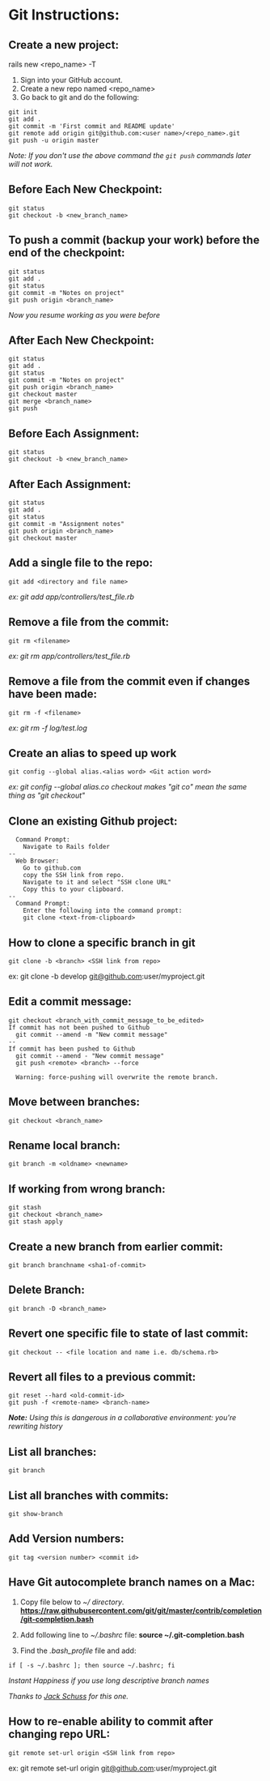 # Git Instructions:

## Create a new project:
  rails new <repo_name> -T

  1. Sign into your GitHub account.
  2. Create a new repo named <repo_name>
  3. Go back to git and do the following:

  ```
  git init
  git add .
  git commit -m 'First commit and README update'
  git remote add origin git@github.com:<user name>/<repo_name>.git
  git push -u origin master
  ```
  *Note: If you don't use the above command the `git push` commands later will not work.*

## Before Each New Checkpoint:
  ```
  git status
  git checkout -b <new_branch_name>
  ```

## To push a commit (backup your work) before the end of the checkpoint:
  ```
  git status
  git add .
  git status
  git commit -m "Notes on project"
  git push origin <branch_name>
  ```
  *Now you resume working as you were before*

## After Each New Checkpoint:
  ```
  git status
  git add .
  git status
  git commit -m "Notes on project"
  git push origin <branch_name>
  git checkout master
  git merge <branch_name>
  git push
  ```

## Before Each Assignment:
  ```
  git status
  git checkout -b <new_branch_name>
  ```

## After Each Assignment:
  ```
  git status
  git add .
  git status
  git commit -m "Assignment notes"
  git push origin <branch_name>
  git checkout master
  ```

## Add a single file to the repo:
  ```
  git add <directory and file name>
  ```
  _ex: git add app/controllers/test_file.rb_

## Remove a file from the commit:
  ```
  git rm <filename>
  ```
  _ex: git rm app/controllers/test_file.rb_

## Remove a file from the commit even if changes have been made:
  ```
  git rm -f <filename>
  ```
  _ex: git rm -f log/test.log_

## Create an alias to speed up work
  ```
  git config --global alias.<alias word> <Git action word>
  ```
  _ex: git config --global alias.co checkout_
  _makes "git co" mean the same thing as "git checkout"_

## Clone an existing Github project:
  ```
    Command Prompt:
      Navigate to Rails folder
  --
    Web Browser:
      Go to github.com
      copy the SSH link from repo.
      Navigate to it and select "SSH clone URL"
      Copy this to your clipboard.
  --
    Command Prompt:
      Enter the following into the command prompt:
      git clone <text-from-clipboard>
  ```

## How to clone a specific branch in git
  ```
  git clone -b <branch> <SSH link from repo>
  ```
  ex: git clone -b develop git@github.com:user/myproject.git

## Edit a commit message:
  ```
  git checkout <branch_with_commit_message_to_be_edited>
  If commit has not been pushed to Github
    git commit --amend -m "New commit message"
  --
  If commit has been pushed to Github
    git commit --amend - "New commit message"
    git push <remote> <branch> --force
  ```
      Warning: force-pushing will overwrite the remote branch.

## Move between branches:
  ```
  git checkout <branch_name>
  ```

## Rename local branch:
  ```
  git branch -m <oldname> <newname>
  ```

## If working from wrong branch:
  ```
  git stash
  git checkout <branch_name>
  git stash apply
  ```

## Create a new branch from earlier commit:
  ```
  git branch branchname <sha1-of-commit>
  ```

## Delete Branch:
  ```
  git branch -D <branch_name>
  ```

## Revert one specific file to state of last commit:
  ```
  git checkout -- <file location and name i.e. db/schema.rb>
  ```

## Revert all files to a previous commit:
  ```
  git reset --hard <old-commit-id>
  git push -f <remote-name> <branch-name>
  ```
  _**Note:** Using this is dangerous in a collaborative environment: you're rewriting history_

## List all branches:
  ```
  git branch
  ```

## List all branches with commits:
  ```
  git show-branch
  ```

## Add Version numbers:
  ```
  git tag <version number> <commit id>
  ```

## Have Git autocomplete branch names on a Mac:
  1. Copy file below to _~/ directory_. **https://raw.githubusercontent.com/git/git/master/contrib/completion/git-completion.bash**

  2. Add following line to _~/.bashrc_ file:  **source ~/.git-completion.bash**

  3. Find the _.bash_profile_ file and add:
  ```
  if [ -s ~/.bashrc ]; then source ~/.bashrc; fi
  ```

  *Instant Happiness if you use long descriptive branch names*

  *Thanks to [Jack Schuss](https://github.com/yakschuss) for this one.*

## How to re-enable ability to commit after changing repo URL:
  ```
  git remote set-url origin <SSH link from repo>
  ```
  ex: git remote set-url origin git@github.com:user/myproject.git
